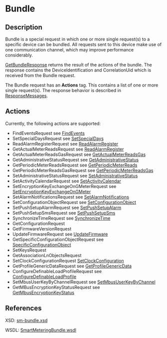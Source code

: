 # Bundle

## Description

Bundle is a special request in which one or more single request\(s\) to a specific device can be bundled. All requests sent to this device make use of one communication channel, which may improve performance considerably.

[GetBundleResponse](getbundleresponse.md) returns the result of the actions of the bundle. The response contains the DeviceIdentification and CorrelationUid which is received from the Bundle request.

The Bundle request has an **Actions** tag. This contains a list of one or more single request\(s\). The response behavior is described in [ResponseMessages](../../responsemessages.md).

## Actions

Currently, the following actions are supported:

* FindEventsRequest see [FindEvents](../management/findevents.md)
* SetSpecialDaysRequest see [SetSpecialDays](../configuration/setspecialdays.md)
* ReadAlarmRegisterRequest see [ReadAlarmRegister](../monitoring/readalarmregister.md)
* GetActualMeterReadsRequest see [ReadAlarmRegister](../monitoring/readalarmregister.md)
* GetActualMeterReadsGasRequest see [GetActualMeterReadsGas](../monitoring/getactualmeterreadsgas.md)
* GetAdministrativeStatusRequest see [GetAdministrativeStatus](../configuration/getadministrativestatus.md)
* GetPeriodicMeterReadsRequest see [GetPeriodicMeterReads](../monitoring/getperiodicmeterreads.md)
* GetPeriodicMeterReadsGasRequest see [GetPeriodicMeterReadsGas](../monitoring/getperiodicmeterreadsgas.md)
* SetAdministrativeStatusRequest see [SetAdministrativeStatus](../configuration/setadministrativestatus.md)
* SetActivityCalendarRequest see [SetActivityCalendar](../configuration/setactivitycalendar.md)
* SetEncryptionKeyExchangeOnGMeterRequest see [SetEncryptionKeyExchangeOnGMeter](../configuration/setencryptionkeyexchangeongmeter.md)
* SetAlarmNotificationsRequest see [SetAlarmNotifications](../configuration/setalarmnotifications.md)
* SetConfigurationObjectRequest see [SetConfigurationObject](../configuration/setconfigurationobject.md)
* SetPushSetupAlarmRequest see [SetPushSetupAlarm](../configuration/setpushsetupalarm.md)
* SetPushSetupSmsRequest see [SetPushSetupSms](../configuration/setpushsetupsms.md)
* SynchronizeTimeRequest see [SynchronizeTime](../adhocmanagement/synchronizetime.md)
* GetConfigurationRequest
* GetFirmwareVersionRequest
* UpdateFirmwareRequest see [UpdateFirmware](../configuration/updatefirmware.md)
* GetSpecificConfigurationObjectRequest see [SpecificConfigurationObject](../adhocmanagement/specificconfigurationobject.md)
* SetKeysRequest
* GetAssociationLnObjectsRequest
* SetClockConfigurationRequest [SetClockConfiguration](https://github.com/OSGP/Documentation/tree/805a7da4c3cbf27ddb6aed765ebc7a7eab320933/Domains/Smartmetering/smartmeteringwebservices/SetClockConfiguration.md)
* GetProfileGenericDataRequest see [GetProfileGenericData](../monitoring/getprofilegenericdata.md)
* ConfigureDefinableLoadProfileRequest see [ConfigureDefinableLoadProfile](../configuration/configuredefinableloadprofile.md)
* SetMbusUserKeyByChannelRequest see [SetMbusUserKeyByChannel](../configuration/setmbususerkeybychannel.md)
* GetMBusEncryptionKeyStatusRequest see [GetMbusEncryptionKeyStatus](../configuration/getmbusencryptionkeystatus.md)

## References

XSD: [sm-bundle.xsd](https://github.com/OSGP/open-smart-grid-platform/blob/development/osgp/shared/osgp-ws-smartmetering/src/main/resources/schemas/sm-bundle.xsd)

WSDL: [SmartMeteringBundle.wsdl](https://github.com/OSGP/open-smart-grid-platform/blob/development/osgp/shared/osgp-ws-smartmetering/src/main/resources/SmartMeteringBundle.wsdl)

